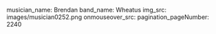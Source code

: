 musician_name: Brendan
band_name: Wheatus
img_src: images/musician0252.png
onmouseover_src: 
pagination_pageNumber: 2240